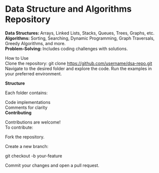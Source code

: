 <h1>Data Structure and Algorithms Repository</h1 
Welcome to the DSA Repository! This repository is designed to help you learn and practice fundamental concepts of Data Structures and Algorithms.

<b>Data Structures: </b>  Arrays, Linked Lists, Stacks, Queues, Trees, Graphs, etc. <br>
<b>Algorithms:</b> Sorting, Searching, Dynamic Programming, Graph Traversals, Greedy Algorithms, and more. <br>
<b>Problem-Solving: </b>Includes coding challenges with solutions.

How to Use <br>
Clone the repository: git clone https://github.com/username/dsa-repo.git
Navigate to the desired folder and explore the code.
Run the examples in your preferred environment.

<b>Structure</b>

Each folder contains:

Code implementations <br>
Comments for clarity <br>
<b>Contributing</b>

Contributions are welcome!<br> 
To contribute:

Fork the repository.

Create a new branch:

git checkout -b your-feature

Commit your changes and open a pull request.
